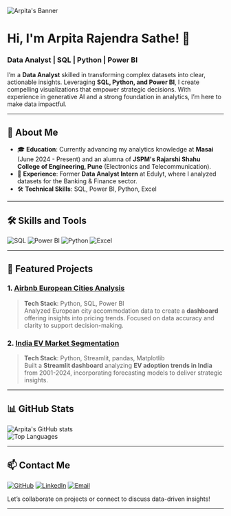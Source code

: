 ![Arpita's Banner](https://techcommunity.microsoft.com/t5/image/serverpage/image-id/433846iEBEA0B9B7E66CCF1/image-size/large?v=v2&px=999) <!-- Add a custom banner image link here -->

# Hi, I'm Arpita Rajendra Sathe! 👋  
### Data Analyst | SQL | Python | Power BI  

I’m a **Data Analyst** skilled in transforming complex datasets into clear, actionable insights. Leveraging **SQL, Python, and Power BI**, I create compelling visualizations that empower strategic decisions. With experience in generative AI and a strong foundation in analytics, I’m here to make data impactful.

---

## 🚀 About Me

- 🎓 **Education**: Currently advancing my analytics knowledge at **Masai** (June 2024 - Present) and an alumna of **JSPM's Rajarshi Shahu College of Engineering, Pune** (Electronics and Telecommunication).
- 💼 **Experience**: Former **Data Analyst Intern** at Edulyt, where I analyzed datasets for the Banking & Finance sector.
- 🛠️ **Technical Skills**: SQL, Power BI, Python, Excel

---

## 🛠️ Skills and Tools

![SQL](https://img.shields.io/badge/SQL-3178C6?style=for-the-badge&logo=sqlite&logoColor=white)
![Power BI](https://img.shields.io/badge/Power%20BI-F2C811?style=for-the-badge&logo=powerbi&logoColor=black)
![Python](https://img.shields.io/badge/Python-FFD43B?style=for-the-badge&logo=python&logoColor=blue)
![Excel](https://img.shields.io/badge/Excel-217346?style=for-the-badge&logo=microsoft-excel&logoColor=white)

---

## 🌟 Featured Projects

### 1. **[Airbnb European Cities Analysis](https://github.com/AlpanaSahu11/EU_Airbnb_price_analysis)**
> **Tech Stack**: Python, SQL, Power BI  
> Analyzed European city accommodation data to create a **dashboard** offering insights into pricing trends. Focused on data accuracy and clarity to support decision-making.

### 2. **[India EV Market Segmentation](https://github.com/devanjali2117/EV-Market-Segmentation-Analysis)**  
> **Tech Stack**: Python, Streamlit, pandas, Matplotlib  
> Built a **Streamlit dashboard** analyzing **EV adoption trends in India** from 2001-2024, incorporating forecasting models to deliver strategic insights.

---

## 📊 GitHub Stats
![Arpita's GitHub stats](https://github-readme-stats.vercel.app/api?username=arpitasathe&show_icons=true&theme=default)  
![Top Languages](https://github-readme-stats.vercel.app/api/top-langs/?username=arpitasathe&layout=compact)

---

## 📫 Contact Me

[![GitHub](https://img.shields.io/badge/-GitHub-181717?style=flat&logo=github&logoColor=white)](https://github.com/arpitasathe)
[![LinkedIn](https://img.shields.io/badge/-LinkedIn-blue?style=flat&logo=linkedin&logoColor=white)](https://www.linkedin.com/in/arpitasathe)
[![Email](https://img.shields.io/badge/-Email-D14836?style=flat&logo=gmail&logoColor=white)](mailto:arpitasathe2002@gmail.com)

Let’s collaborate on projects or connect to discuss data-driven insights!

---

<!-- Fun fact: Arpita is constantly exploring new ways to make data meaningful. -->
